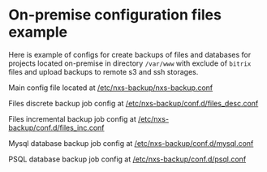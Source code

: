 # On-premise configuration files example

Here is example of configs for create backups of files and databases for projects located on-premise in
directory `/var/www` with exclude of `bitrix` files and upload backups to remote s3 and ssh storages.

Main config file located at [/etc/nxs-backup/nxs-backup.conf](nxs-backup.conf)

Files discrete backup job config at [/etc/nxs-backup/conf.d/files_desc.conf](conf.d/files_desc_s3.conf)

Files incremental backup job config at [/etc/nxs-backup/conf.d/files_inc.conf](conf.d/files_inc_s3.conf)

Mysql database backup job config at [/etc/nxs-backup/conf.d/mysql.conf](conf.d/mysql_scp.conf)

PSQL database backup job config at [/etc/nxs-backup/conf.d/psql.conf](conf.d/psql_scp.conf)
